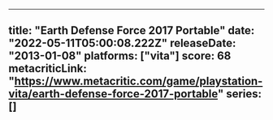 
---
title: "Earth Defense Force 2017 Portable"
date: "2022-05-11T05:00:08.222Z"
releaseDate: "2013-01-08"
platforms: ["vita"]
score: 68
metacriticLink: "https://www.metacritic.com/game/playstation-vita/earth-defense-force-2017-portable"
series: []
---
